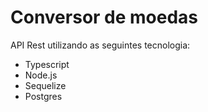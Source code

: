 # Conversor de moedas

API Rest utilizando as seguintes tecnologia:

* Typescript
* Node.js
* Sequelize
* Postgres

